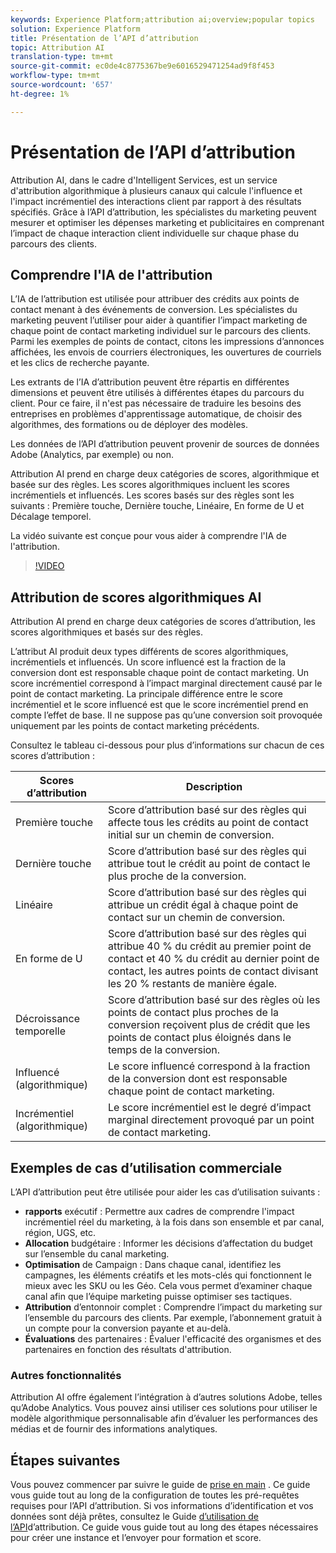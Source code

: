 ```yaml
---
keywords: Experience Platform;attribution ai;overview;popular topics
solution: Experience Platform
title: Présentation de l’API d’attribution
topic: Attribution AI
translation-type: tm+mt
source-git-commit: ec0de4c8775367be9e6016529471254ad9f8f453
workflow-type: tm+mt
source-wordcount: '657'
ht-degree: 1%

---
```



# Présentation de l’API d’attribution

Attribution AI, dans le cadre d&#39;Intelligent Services, est un service d&#39;attribution algorithmique à plusieurs canaux qui calcule l&#39;influence et l&#39;impact incrémentiel des interactions client par rapport à des résultats spécifiés. Grâce à l’API d’attribution, les spécialistes du marketing peuvent mesurer et optimiser les dépenses marketing et publicitaires en comprenant l’impact de chaque interaction client individuelle sur chaque phase du parcours des clients.

## Comprendre l&#39;IA de l&#39;attribution

L’IA de l’attribution est utilisée pour attribuer des crédits aux points de contact menant à des événements de conversion. Les spécialistes du marketing peuvent l’utiliser pour aider à quantifier l’impact marketing de chaque point de contact marketing individuel sur le parcours des clients. Parmi les exemples de points de contact, citons les impressions d’annonces affichées, les envois de courriers électroniques, les ouvertures de courriels et les clics de recherche payante.

Les extrants de l’IA d’attribution peuvent être répartis en différentes dimensions et peuvent être utilisés à différentes étapes du parcours du client. Pour ce faire, il n&#39;est pas nécessaire de traduire les besoins des entreprises en problèmes d&#39;apprentissage automatique, de choisir des algorithmes, des formations ou de déployer des modèles.

Les données de l’API d’attribution peuvent provenir de sources de données Adobe (Analytics, par exemple) ou non.

Attribution AI prend en charge deux catégories de scores, algorithmique et basée sur des règles. Les scores algorithmiques incluent les scores incrémentiels et influencés. Les scores basés sur des règles sont les suivants : Première touche, Dernière touche, Linéaire, En forme de U et Décalage temporel.

La vidéo suivante est conçue pour vous aider à comprendre l&#39;IA de l&#39;attribution.

>[!VIDEO](https://video.tv.adobe.com/v/32667?learn=on&quality=12)

## Attribution de scores algorithmiques AI

Attribution AI prend en charge deux catégories de scores d’attribution, les scores algorithmiques et basés sur des règles.

L’attribut AI produit deux types différents de scores algorithmiques, incrémentiels et influencés. Un score influencé est la fraction de la conversion dont est responsable chaque point de contact marketing. Un score incrémentiel correspond à l’impact marginal directement causé par le point de contact marketing. La principale différence entre le score incrémentiel et le score influencé est que le score incrémentiel prend en compte l’effet de base. Il ne suppose pas qu’une conversion soit provoquée uniquement par les points de contact marketing précédents.

Consultez le tableau ci-dessous pour plus d’informations sur chacun de ces scores d’attribution :

| Scores d’attribution | Description |
| ----- | ----------- |
| Première touche | Score d’attribution basé sur des règles qui affecte tous les crédits au point de contact initial sur un chemin de conversion. |
| Dernière touche | Score d’attribution basé sur des règles qui attribue tout le crédit au point de contact le plus proche de la conversion. |
| Linéaire | Score d’attribution basé sur des règles qui attribue un crédit égal à chaque point de contact sur un chemin de conversion. |
| En forme de U | Score d’attribution basé sur des règles qui attribue 40 % du crédit au premier point de contact et 40 % du crédit au dernier point de contact, les autres points de contact divisant les 20 % restants de manière égale. |
| Décroissance temporelle | Score d’attribution basé sur des règles où les points de contact plus proches de la conversion reçoivent plus de crédit que les points de contact plus éloignés dans le temps de la conversion. |
| Influencé (algorithmique) | Le score influencé correspond à la fraction de la conversion dont est responsable chaque point de contact marketing. |
| Incrémentiel (algorithmique) | Le score incrémentiel est le degré d’impact marginal directement provoqué par un point de contact marketing. |

## Exemples de cas d’utilisation commerciale

L’API d’attribution peut être utilisée pour aider les cas d’utilisation suivants :

- **rapports** exécutif : Permettre aux cadres de comprendre l&#39;impact incrémentiel réel du marketing, à la fois dans son ensemble et par canal, région, UGS, etc.
- **Allocation** budgétaire : Informer les décisions d’affectation du budget sur l’ensemble du canal marketing.
- **Optimisation** de Campaign : Dans chaque canal, identifiez les campagnes, les éléments créatifs et les mots-clés qui fonctionnent le mieux avec les SKU ou les Géo. Cela vous permet d’examiner chaque canal afin que l’équipe marketing puisse optimiser ses tactiques.
- **Attribution** d’entonnoir complet : Comprendre l’impact du marketing sur l’ensemble du parcours des clients. Par exemple, l’abonnement gratuit à un compte pour la conversion payante et au-delà.
- **Évaluations** des partenaires : Évaluer l&#39;efficacité des organismes et des partenaires en fonction des résultats d&#39;attribution.

### Autres fonctionnalités

Attribution AI offre également l’intégration à d’autres solutions Adobe, telles qu’Adobe Analytics. Vous pouvez ainsi utiliser ces solutions pour utiliser le modèle algorithmique personnalisable afin d’évaluer les performances des médias et de fournir des informations analytiques.

## Étapes suivantes

Vous pouvez commencer par suivre le guide de [prise en main](./getting-started.md) . Ce guide vous guide tout au long de la configuration de toutes les pré-requêtes requises pour l’API d’attribution. Si vos informations d’identification et vos données sont déjà prêtes, consultez le Guide [d’utilisation de l’API](./user-guide.md)d’attribution. Ce guide vous guide tout au long des étapes nécessaires pour créer une instance et l’envoyer pour formation et score.
